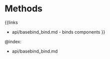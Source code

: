 
Methods
=======

{{links
- api/basebind_bind.md - binds components
}}

@index:
- api/basebind_bind.md


